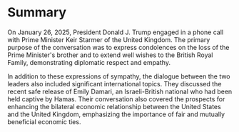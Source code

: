 # Summary

On January 26, 2025, President Donald J. Trump engaged in a phone call with Prime Minister Keir Starmer of the United Kingdom. The primary purpose of the conversation was to express condolences on the loss of the Prime Minister's brother and to extend well wishes to the British Royal Family, demonstrating diplomatic respect and empathy.

In addition to these expressions of sympathy, the dialogue between the two leaders also included significant international topics. They discussed the recent safe release of Emily Damari, an Israeli-British national who had been held captive by Hamas. Their conversation also covered the prospects for enhancing the bilateral economic relationship between the United States and the United Kingdom, emphasizing the importance of fair and mutually beneficial economic ties.